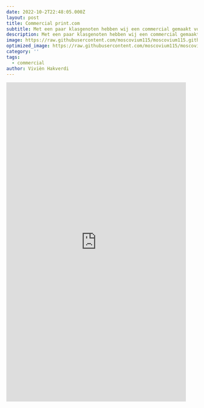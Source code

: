 ```yaml
---
date: 2022-10-2T22:48:05.000Z
layout: post
title: Commercial print.com
subtitle: Met een paar klasgenoten hebben wij een commercial gemaakt voor de opdrachtgever print.com. Ik heb geholpen met het filmen en heb het gemonteerd tot een geheel.
description: Met een paar klasgenoten hebben wij een commercial gemaakt voor de opdrachtgever print.com. Ik heb geholpen met het filmen en heb het gemonteerd tot een geheel.
image: https://raw.githubusercontent.com/moscovium115/moscovium115.github.io/master/assets/img/Screenshot%20from%202022-12-03%2014-24-07.png
optimized_image: https://raw.githubusercontent.com/moscovium115/moscovium115.github.io/master/assets/img/Screenshot%20from%202022-12-03%2014-24-07.png
category: ''
tags:
  - commercial
author: Vivièn Hakverdi
---
```

<iframe width="473" height="840" src="https://www.youtube.com/embed/NDfWauVSjwI" title="Commercial Print.com" frameborder="0" allow="accelerometer; autoplay; clipboard-write; encrypted-media; gyroscope; picture-in-picture" allowfullscreen></iframe>
